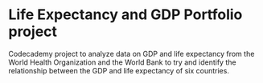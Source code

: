 # Life Expectancy and GDP Portfolio project

Codecademy project to analyze data on GDP and life expectancy from the World Health Organization and the World Bank to try and identify the relationship between the GDP and life expectancy of six countries.
